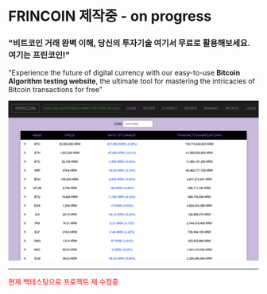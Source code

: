 
<div align="left">
  <h1>FRINCOIN 제작중 - on progress</h1>
  <h3>"비트코인 거래 완벽 이해, 당신의 투자기술 여기서 무료로 활용해보세요. 여기는 프린코인!"</h3>
  <p>"Experience the future of digital currency with our easy-to-use <strong>Bitcoin Algorithm testing website</strong>, the ultimate tool for mastering the intricacies of Bitcoin transactions for free"</p>
<img src="./src/assets/demo_image.png" width=1020 />
<hr>
<div align="left">
  <p style="color:red"> 현재 백테스팅으로 프로젝트 재 수정중 </p>
</div>